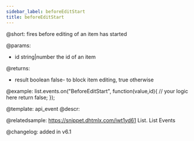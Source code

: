 ```yaml
---
sidebar_label: beforeEditStart
title: beforeEditStart
---          
```


@short: fires before editing of an item has started
	
@params:
- id		string|number		the id of an item

@returns:
- result		boolean		false- to block item editing, true otherwise

@example:
list.events.on("BeforeEditStart", function(value,id){
	// your logic here
    return false;
});


@template:	api_event
@descr:



@relatedsample:
https://snippet.dhtmlx.com/iwt1yd61	List. List Events

@changelog: added in v6.1

